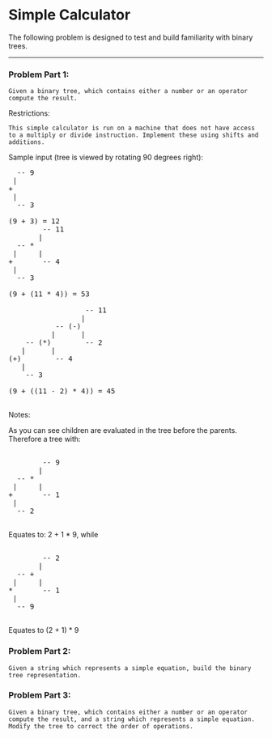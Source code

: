 # Simple Calculator

The following problem is designed to test and build familiarity with binary trees.

----

### Problem Part 1:

```
Given a binary tree, which contains either a number or an operator compute the result. 
```

Restrictions:

```
This simple calculator is run on a machine that does not have access to a multiply or divide instruction. Implement these using shifts and additions.
```

Sample input (tree is  viewed by rotating 90 degrees right):
<pre>
  -- 9
 |
+
 |
  -- 3

(9 + 3) = 12
        -- 11
       |
  -- * 
 |     |
+       -- 4
 |
  -- 3

(9 + (11 * 4)) = 53

                  -- 11
                 |
           -- (-)
          |      |
    -- (*)        -- 2
   |      |
(+)        -- 4
   |
    -- 3

(9 + ((11 - 2) * 4)) = 45

</pre>

Notes:

As you can see children are evaluated in the tree before the parents. Therefore a tree with:

<pre>

        -- 9
       |
  -- * 
 |     |
+       -- 1
 |
  -- 2

</pre>

Equates to: 2 + 1 * 9, while

<pre>

        -- 2
       |
  -- + 
 |     |
*       -- 1
 |
  -- 9

</pre>

Equates to (2 + 1) * 9

### Problem Part 2:

```
Given a string which represents a simple equation, build the binary tree representation.
```

### Problem Part 3:

```
Given a binary tree, which contains either a number or an operator compute the result, and a string which represents a simple equation. Modify the tree to correct the order of operations.
```
